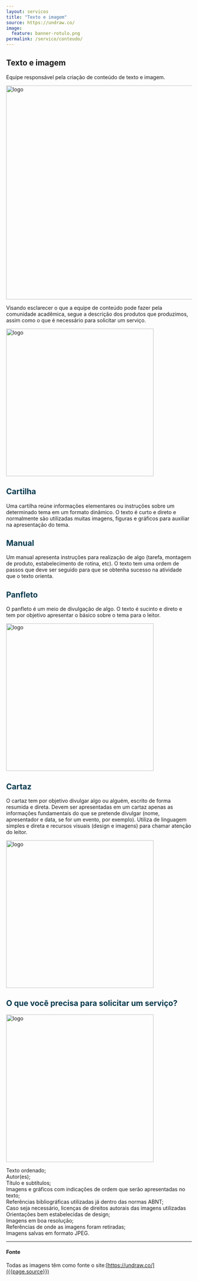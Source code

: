 ```yaml
---
layout: servicos
title: "Texto e imagem"
source: https://undraw.co/
image:
  feature: banner-rotulo.png
permalink: /servico/conteudo/
---
```


<section class="fdb-block">
  <div class="container">
    <div class="row align-items-center pt-2">
      <div class="col-12 col-md-8 col-lg-7">
        <h2>Texto e imagem</h2>
        <p class="lead">Equipe responsável pela criação de conteúdo de texto e imagem.</p>
      </div>
    </div>
  </div>
</section>

<section class="fdb-block">
  <div class="container">
    <img class="rounded mx-auto d-block" style="width: 580px;" src="{{ site.url }}/images/logo.png" alt="logo">
    <div class="row align-items-center pt-2 mt-5">
      <p>Visando esclarecer o que a equipe de conteúdo pode fazer pela comunidade acadêmica, segue a descrição dos produtos que produzimos, assim como o que é necessário para solicitar um serviço.</p>
    </div>
  </div>

  <div class="container">
    <div class="row align-items-center pt-2">
      <div class="col-8 col-md-6 m-auto m-md-0 ml-md-auto pt-5">
        <p><img style="width: 400px;" src="{{ site.url }}/images/content/unnamed.png" alt="logo"></p>
      </div>
      <div class="col-12 col-md-4 col-lg-6">
        <h2 class="text-center" style="color: #00384d;">Cartilha</h2>
        <p class="lead text-justify">Uma cartilha reúne informações elementares ou instruções sobre um determinado tema em um formato dinâmico. O texto é curto e direto e normalmente são utilizadas muitas imagens, figuras e gráficos para auxiliar na apresentação do tema.</p>
      </div>
    </div>
  </div>

  <div class="container">
    <h2 class="text-center mt-5" style="color: #00384d;">Manual</h2>
    <div class="align-items-center pt-2">
      <div class="col-12">
        <p class="lead text-justify">Um manual apresenta instruções para realização de algo (tarefa, montagem de produto, estabelecimento de rotina, etc). O texto tem uma ordem de passos que deve ser seguido para que se obtenha sucesso na atividade que o texto orienta.</p>
      </div>
    </div>
  </div>

  <div class="container">
    <div class="row align-items-center pt-2">
      <div class="col-12 col-md-5 col-lg-6">
        <h2 class="text-center" style="color: #00384d;">Panfleto</h2>
        <p class="lead text-justify">O panfleto é um meio de divulgação de algo. O texto é sucinto e direto e tem por objetivo apresentar o básico sobre o tema para o leitor.</p>
      </div>
      <div class="col-8 col-md-5 m-auto m-md-5 ml-md-auto pt-2">
        <p><img style="width: 400px;" src="{{ site.url }}/images/content/unnamed(1).png" alt="logo"></p>
      </div>
    </div>
  </div>

  <div class="container">
    <div class="row align-items-center pt-2">
      <div class="col-12 col-md-5 col-lg-6">
        <h2 class="text-center" style="color: #00384d;">Cartaz</h2>
        <p class="lead text-justify">O cartaz tem por objetivo divulgar algo ou alguém, escrito de forma resumida e direta. Devem ser apresentadas em um cartaz apenas as informações fundamentais do que se pretende divulgar (nome, apresentador e data, se for um evento, por exemplo). Utiliza de linguagem simples e direta e recursos visuais (design e imagens) para chamar atenção do leitor.</p>
      </div>
      <div class="col-8 col-md-5 m-auto m-md-5 ml-md-auto pt-2">
        <p><img style="width: 400px;" src="{{ site.url }}/images/content/undraw_conceptual_idea_xw7k.png" alt="logo"></p>
      </div>
    </div>
  </div>

  <div class="container">
    <h2 class="text-center mt-5" style="color: #00384d;">O que você precisa para solicitar um serviço?</h2>
    <div class="row align-items-center pt-2">
      <div class="col-8 col-md-6 m-auto m-md-0 ml-md-auto pt-5">
        <p><img style="width: 400px;" src="{{ site.url }}/images/content/unnamed(2).png" alt="logo"></p>
      </div>
      <div class="col-12 col-md-5 col-lg-6">
        <p class="lead text-justify">Texto ordenado;
          <br/> Autor(es);
          <br/> Título e subtítulos;
          <br/> Imagens e gráficos com indicações de ordem que serão apresentadas no texto;
          <br/> Referências bibliográficas utilizadas já dentro das normas ABNT;
          <br/> Caso seja necessário, licenças de direitos autorais das imagens utilizadas
          <br/> Orientações bem estabelecidas de design;
          <br/> Imagens em boa resolução;
          <br/> Referências de onde as imagens foram retiradas;
          <br/> Imagens salvas em formato JPEG.
        </p>
      </div>
    </div>
  </div>
</section>

---
#### Fonte
Todas as imagens têm como fonte o site:[https://undraw.co/]({{page.source}})
